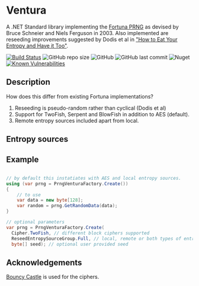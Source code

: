 # Ventura
A .NET Standard library implementing the [Fortuna PRNG](https://en.wikipedia.org/wiki/Fortuna_(PRNG)) as devised by Bruce Schneier and Niels Ferguson in 2003. Also implemented are reseeding improvements suggested by Dodis et al in ["How to Eat Your Entropy and Have it Too"](https://eprint.iacr.org/2014/167).

[![Build Status](https://travis-ci.com/nickpts/Ventura.svg?branch=master)](https://travis-ci.com/nickpts/Ventura)
![GitHub repo size](https://img.shields.io/github/repo-size/nickpts/Ventura.svg)
![GitHub](https://img.shields.io/github/license/nickpts/Ventura.svg)
![GitHub last commit](https://img.shields.io/github/last-commit/nickpts/Ventura.svg)
![Nuget](https://img.shields.io/nuget/v/Ventura.svg)
[![Known Vulnerabilities](https://snyk.io//test/github/nickpts/Ventura/badge.svg?targetFile=src/Ventura/Ventura.csproj)](https://snyk.io//test/github/nickpts/Ventura?targetFile=src/Ventura/Ventura.csproj)

## Description
How does this differ from existing Fortuna implementations?
  1. Reseeding is pseudo-random rather than cyclical (Dodis et al)
  2. Support for TwoFish, Serpent and BlowFish in addition to AES (default).
  3. Remote entropy sources included apart from local. 

## Entropy sources

## Example
```C#

// by default this instatiates with AES and local entropy sources.
using (var prng = PrngVenturaFactory.Create())
{
    // to use
    var data = new byte[128];
    var random = prng.GetRandomData(data);
}

// optional parameters
var prng = PrngVenturaFactory.Create(
  Cipher.TwoFish, // different block ciphers supported
  ReseedEntropySourceGroup.Full, // local, remote or both types of entropy sources
  byte[] seed); // optional user provided seed
```

## Acknowledgements
[Bouncy Castle](https://www.bouncycastle.org/) is used for the ciphers.
